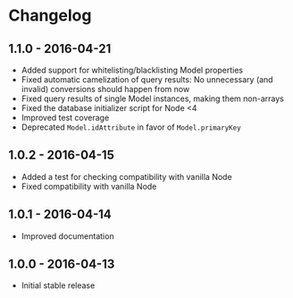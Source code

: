 # Changelog

## 1.1.0 - 2016-04-21
- Added support for whitelisting/blacklisting Model properties
- Fixed automatic camelization of query results: No unnecessary (and invalid)
  conversions should happen from now
- Fixed query results of single Model instances, making them non-arrays
- Fixed the database initializer script for Node <4
- Improved test coverage
- Deprecated `Model.idAttribute` in favor of `Model.primaryKey`

## 1.0.2 - 2016-04-15
- Added a test for checking compatibility with vanilla Node
- Fixed compatibility with vanilla Node

## 1.0.1 - 2016-04-14
- Improved documentation

## 1.0.0 - 2016-04-13
- Initial stable release
